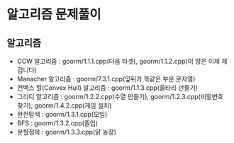 # 알고리즘 문제풀이

## 알고리즘

  - CCW 알고리즘 : goorm/1.1.1.cpp(다음 타겟), goorm/1.1.2.cpp(이 땅은 이제 제 겁니다)
  - Manacher 알고리즘 : goorm/7.3.1.cpp(앞뒤가 똑같은 부분 문자열)
  - 컨벡스 헐(Convex Hull) 알고리즘 : goorm/1.1.3.cpp(울타리 만들기)
  - 그리디 알고리즘 : goorm/1.2.2.cpp(수열 만들기), goorm/1.2.3.cpp(비밀번호 찾기), goorm/1.4.2.cpp(게임 설치)
  - 완전탐색 : goorm/1.3.1.cpp(모임)
  - BFS : goorm/1.3.2.cpp(졸업)
  - 분할정복 : goorm/1.3.3.cpp(닭 농장)